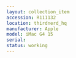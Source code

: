 ```yaml
---
layout: collection_item
accession: R111132
location: thirdnerd_hq
manufacturer: Apple
model: iMac G4 15
serial: 
status: working
---
```


